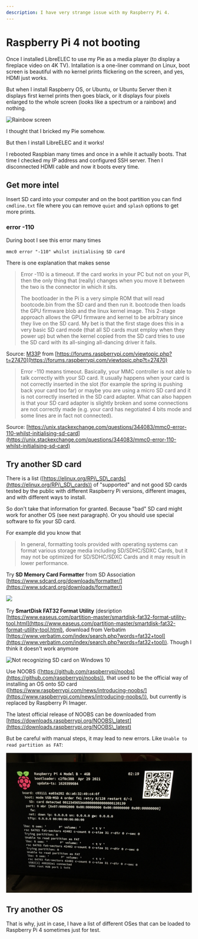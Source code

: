 ```yaml
---
description: I have very strange issue with my Raspberry Pi 4.
---
```


# Raspberry Pi 4 not booting

Once I installed LibreELEC to use my Pie as a media player (to display a fireplace video on 4K TV). Intallation is a one-liner command on Linux, boot screen is beautiful with no kernel prints flickering on the screen, and yes, HDMI just works.

But when I install Raspberry OS, or Ubuntu, or Ubuntu Server then it displays first kernel prints then goes black, or it displays four pixels enlarged to the whole screen (looks like a spectrum or a rainbow) and nothing.&#x20;

![Rainbow screen](../.gitbook/assets/IMG\_3269.JPG)

I thought that I bricked my Pie somehow.&#x20;

But then I install LibreELEC and it works!

I rebooted Raspbian many times and once in a while it actually boots. That time I checked my IP address and configured SSH server. Then I disconnected HDMI cable and now it boots every time.

## Get more intel

Insert SD card into your computer and on the boot partition you can find `cmdline.txt` file where you can remove `quiet` and `splash` options to get more prints.

### error -110

During boot I see this error many times

```
mmc0 error "-110" whilst initialising SD card
```

There is one explanation that makes sense

> Error -110 is a timeout. If the card works in your PC but not on your Pi, then the only thing that (really) changes when you move it between the two is the connector in which it sits.
>
> The bootloader in the Pi is a very simple ROM that will read bootcode.bin from the SD card and then run it. bootcode then loads the GPU firmware blob and the linux kernel image. This 2-stage approach allows the GPU firmware and kernel to be arbitrary since they live on the SD card. My bet is that the first stage does this in a very basic SD card mode (that all SD cards must employ when they power up) but when the kernel copied from the SD card tries to use the SD card with its all-singing all-dancing driver it fails.

Source: [M33P](https://forums.raspberrypi.com/memberlist.php?mode=viewprofile\&u=33446) from [https://forums.raspberrypi.com/viewtopic.php?t=27470](https://forums.raspberrypi.com/viewtopic.php?t=27470)

> Error -110 means timeout. Basically, your MMC controller is not able to talk correctly with your SD card. It usually happens when your card is not correctly inserted in the slot (for example the spring is pushing back your card too far) or maybe you are using a micro SD card and it is not correctly inserted in the SD card adapter. What can also happen is that your SD card adapter is slightly broken and some connections are not correctly made (e.g. your card has negotiated 4 bits mode and some lines are in fact not connected).

Source: [https://unix.stackexchange.com/questions/344083/mmc0-error-110-whilst-initialising-sd-card](https://unix.stackexchange.com/questions/344083/mmc0-error-110-whilst-initialising-sd-card)

## Try another SD card

There is a list ([https://elinux.org/RPi\_SD\_cards](https://elinux.org/RPi\_SD\_cards)) of "supported" and not good SD cards tested by the public with different Raspberry Pi versions, different images, and with different ways to install.

So don't take that information for granted. Because "bad" SD card might work for another OS (see next paragraph). Or you should use special software to fix your SD card.

For example did you know that

> In general, formatting tools provided with operating systems can format various storage media including SD/SDHC/SDXC Cards, but it may not be optimized for SD/SDHC/SDXC Cards and it may result in lower performance.

Try **SD Memory Card Formatter** from SD Association [https://www.sdcard.org/downloads/formatter/](https://www.sdcard.org/downloads/formatter/)

![](<../.gitbook/assets/2022-07-03 12\_30\_44-.png>)

Try **SmartDisk FAT32 Format Utility** (desription [https://www.easeus.com/partition-master/smartdisk-fat32-format-utility-tool.html](https://www.easeus.com/partition-master/smartdisk-fat32-format-utility-tool.html), download from Verbatim [https://www.verbatim.com/index/search.php?words=fat32+tool](https://www.verbatim.com/index/search.php?words=fat32+tool)). Though I think it doesn't work anymore

![Not recognizing SD card on Windows 10](<../.gitbook/assets/2022-07-03 12\_52\_03-SmartDisk FAT32 Format Utility.png>)

Use NOOBS ([https://github.com/raspberrypi/noobs](https://github.com/raspberrypi/noobs)), that used to be the official way of installing an OS onto SD card ([https://www.raspberrypi.com/news/introducing-noobs/](https://www.raspberrypi.com/news/introducing-noobs/)), but currently is replaced by Raspberry Pi Imager.

The latest official release of NOOBS can be downloaded from [https://downloads.raspberrypi.org/NOOBS\_latest](https://downloads.raspberrypi.org/NOOBS\_latest)

But be careful with manual steps, it may lead to new errors. Like `Unable to read partition as FAT`:

![](<../.gitbook/assets/2022-07-03 14-50-50.JPG>)

## Try another OS

That is why, just in case, I have a list of different OSes that can be loaded to Raspberry Pi 4 sometimes just for test.
